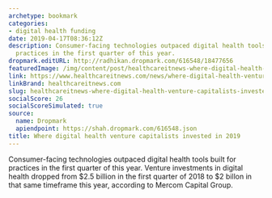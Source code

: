 ```yaml
---
archetype: bookmark
categories:
- digital health funding
date: 2019-04-17T08:36:12Z
description: Consumer-facing technologies outpaced digital health tools built for
  practices in the first quarter of this year.
dropmark.editURL: http://radhikan.dropmark.com/616548/18477656
featuredImage: /img/content/post/healthcareitnews-where-digital-health-venture-capitalists-invested-in-2019.png
link: https://www.healthcareitnews.com/news/where-digital-health-venture-capitalists-invested-2019
linkBrand: healthcareitnews.com
slug: healthcareitnews-where-digital-health-venture-capitalists-invested-in-2019
socialScore: 26
socialScoreSimulated: true
source:
  name: Dropmark
  apiendpoint: https://shah.dropmark.com/616548.json
title: Where digital health venture capitalists invested in 2019
---
```

Consumer-facing technologies outpaced digital health tools built for practices in the first quarter of this year. Venture investments in digital health dropped from $2.5 billion in the first quarter of 2018 to $2 billon in that same timeframe this year, according to Mercom Capital Group.

